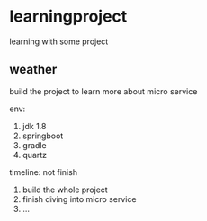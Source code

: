 # learningproject
learning with some project

## weather
build the project to learn more about micro service

env: 
  1. jdk 1.8
  2. springboot
  3. gradle
  4. quartz

timeline: not finish
1. build the whole project
2. finish diving into micro service 
3. ...

